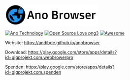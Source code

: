 ![Ano Browser](logo_black.png)

[![Ano Technology](https://goo.gl/x1VJfY)](anotechnology.andib.org)
[![Open Source Love png3](https://badges.frapsoft.com/os/v3/open-source.png?v=103)](https://github.com/realYellowDev/anobrowser/)
[![Awesome](https://cdn.rawgit.com/sindresorhus/awesome/d7305f38d29fed78fa85652e3a63e154dd8e8829/media/badge.svg)](https://github.com/sindresorhus/awesome)

Website: https://andibde.github.io/anobrowser

Download: https://play.google.com/store/apps/details?id=gigprojekt.com.webbrowerpro

Spenden: https://play.google.com/store/apps/details?id=gigprojekt.com.spenden




